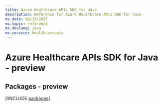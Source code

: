```yaml
---
title: Azure Healthcare APIs SDK for Java
description: Reference for Azure Healthcare APIs SDK for Java
ms.date: 08/12/2025
ms.topic: reference
ms.devlang: java
ms.service: healthcareapis
---
```

# Azure Healthcare APIs SDK for Java - preview
## Packages - preview
[!INCLUDE [packages](healthcare-apis-index.md)]